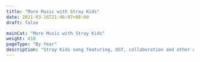 ```yaml
---
title: "More Music with Stray Kids"
date: 2021-03-16T21:46:07+08:00
draft: false

mainCat: "More Music with Stray Kids"
weight: 410
pageType: "By Year"
description: "Stray Kids song featuring, OST, collaboration and other artists songs that are credited with 3RACHA."
---
```

